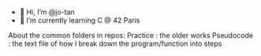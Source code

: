 - 👋 Hi, I’m @jo-tan
- 🌱 I’m currently learning C @ 42 Paris

About the common folders in repos:
Practice : the older works
Pseudocode : the text file of how I break down the program/function into steps

<!--- 👀 I’m interested in ...--->
<!--- 💞️ I’m looking to collaborate on ...--->
<!--- 📫 How to reach me ...--->

<!---
jo-tan/jo-tan is a ✨ special ✨ repository because its `README.md` (this file) appears on your GitHub profile.
You can click the Preview link to take a look at your changes.
--->
